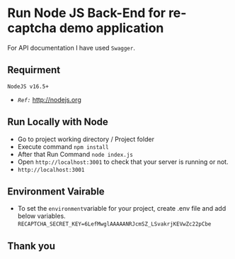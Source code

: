 # Run Node JS Back-End for re-captcha demo application

For API documentation I have used `Swagger`.

## Requirment
`NodeJS v16.5+`
+ *`Ref:`* http://nodejs.org

## Run Locally with Node
+ Go to project working directory / Project folder
+ Execute command   `npm install`
+ After that Run Command `node index.js`
+ Open `http://localhost:3001` to check that your server is running or not.
+ `http://localhost:3001`


## Environment Vairable
+ To set the `environment`variable for your project, create .env file and add below variables.
`RECAPTCHA_SECRET_KEY=6LefMwglAAAAANRJcmSZ_LSvakrjKEVwZc22pCbe`

## Thank you
